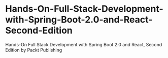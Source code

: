 # Hands-On-Full-Stack-Development-with-Spring-Boot-2.0-and-React-Second-Edition
Hands-On Full Stack Development with Spring Boot 2.0 and React, Second Edition by Packt Publishing
